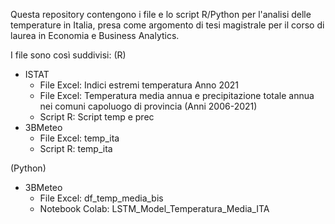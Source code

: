 Questa repository contengono i file e lo script R/Python per l'analisi delle temperature in Italia,
presa come argomento di tesi magistrale per il corso di laurea in Economia e Business Analytics.

I file sono così suddivisi:
(R)
- ISTAT
  - File Excel: Indici estremi temperatura Anno 2021
  - File Excel: Temperatura media annua e precipitazione totale annua nei comuni capoluogo di provincia (Anni 2006-2021)
  - Script R:  Script temp e prec
- 3BMeteo
  -  File Excel: temp_ita
  -  Script R: temp_ita

(Python)
- 3BMeteo
  - File Excel: df_temp_media_bis
  - Notebook Colab: LSTM_Model_Temperatura_Media_ITA
